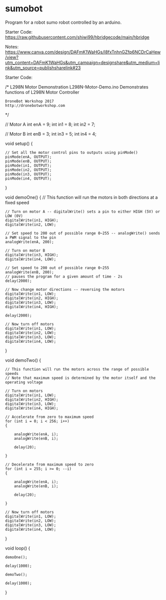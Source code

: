 # sumobot
Program for a robot sumo robot controlled by an arduino.

Starter Code: https://raw.githubusercontent.com/shiwi99/hbridgecode/main/hbridge

Notes: https://www.canva.com/design/DAFmK1WaHGs/l8fxTnhnGZfp6NCDrCaHew/view?utm_content=DAFmK1WaHGs&utm_campaign=designshare&utm_medium=link&utm_source=publishsharelink#23

Starter Code:

/*
	L298N Motor Demonstration
	L298N-Motor-Demo.ino
	Demonstrates functions of L298N Motor Controller

	DroneBot Workshop 2017
	http://dronebotworkshop.com
*/


// Motor A
int enA = 9;
int in1 = 8;
int in2 = 7;

// Motor B
int enB = 3;
int in3 = 5;
int in4 = 4;

void setup()
{

    // Set all the motor control pins to outputs using pinMode()
    pinMode(enA, OUTPUT);
    pinMode(enB, OUTPUT);
    pinMode(in1, OUTPUT);
    pinMode(in2, OUTPUT);
    pinMode(in3, OUTPUT);
    pinMode(in4, OUTPUT);

}

void demoOne()
{
    // This function will run the motors in both directions at a fixed speed

    // Turn on motor A -- digitalWrite() sets a pin to either HIGH (5V) or LOW (0V)
    digitalWrite(in1, HIGH);
    digitalWrite(in2, LOW);

    // Set speed to 200 out of possible range 0~255 -- analogWrite() sends a PWM signal to the pin
    analogWrite(enA, 200);

    // Turn on motor B
    digitalWrite(in3, HIGH);
    digitalWrite(in4, LOW);

    // Set speed to 200 out of possible range 0~255
    analogWrite(enB, 200);
    // pauses the program for a given amount of time - 2s
    delay(2000);

    // Now change motor directions -- reversing the motors
    digitalWrite(in1, LOW);
    digitalWrite(in2, HIGH);
    digitalWrite(in3, LOW);
    digitalWrite(in4, HIGH);

    delay(2000);

    // Now turn off motors
    digitalWrite(in1, LOW);
    digitalWrite(in2, LOW);
    digitalWrite(in3, LOW);
    digitalWrite(in4, LOW);

}

void demoTwo()
{

    // This function will run the motors across the range of possible speeds
    // Note that maximum speed is determined by the motor itself and the operating voltage

    // Turn on motors
    digitalWrite(in1, LOW);
    digitalWrite(in2, HIGH);
    digitalWrite(in3, LOW);
    digitalWrite(in4, HIGH);

    // Accelerate from zero to maximum speed
    for (int i = 0; i < 256; i++)
    {

        analogWrite(enA, i);
        analogWrite(enB, i);

        delay(20);

    }

    // Decelerate from maximum speed to zero
    for (int i = 255; i >= 0; --i)
    {

        analogWrite(enA, i);
        analogWrite(enB, i);

        delay(20);

    }

    // Now turn off motors
    digitalWrite(in1, LOW);
    digitalWrite(in2, LOW);
    digitalWrite(in3, LOW);
    digitalWrite(in4, LOW);

}

void loop()
{

    demoOne();

    delay(1000);

    demoTwo();

    delay(1000);

}
